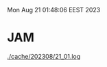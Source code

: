 Mon Aug 21 01:48:06 EEST 2023
# JAM
<a href='./cache/202308/21_01.log'>./cache/202308/21_01.log</a>
